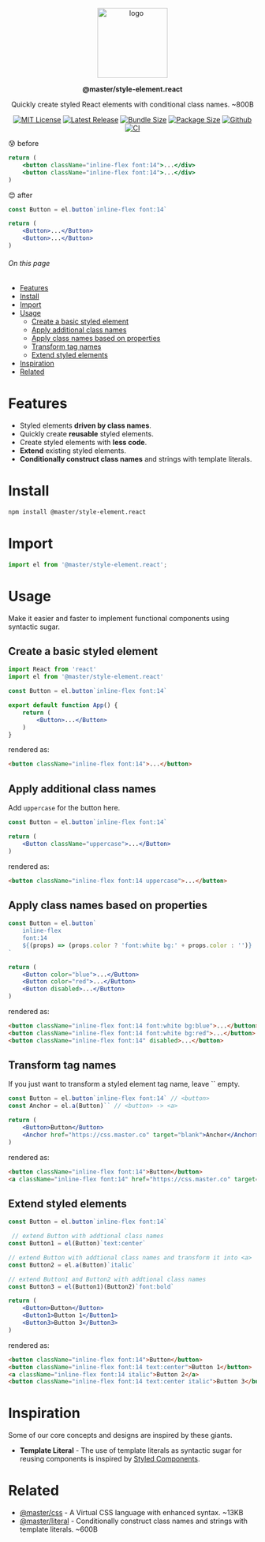 <br><br>
<div align="center">

<p align="center">
    <img src="https://raw.githubusercontent.com/master-co/package/document/images/logo-and-text.svg" alt="logo" width="142">
</p>
<p align="center">
    <b><!-- name -->@master/style-element.react<!----></b>
</p>
<p align="center"><!-- package.description -->Quickly create styled React elements with conditional class names. ~800B<!----></p>
<p align="center">
<!-- badges.map((badge) => `\n[![${badge.alt}](${badge.src})](${badge.href})`).join('&nbsp;')-->

[![MIT License](https://flat.badgen.net/github/license/master-co/style-element.react?color=yellow)](https://github.com/master-co/css/blob/main/LICENSE)
[![Latest Release](https://flat.badgen.net/npm/v/@master/style-element.react?icon=npm&label&color=yellow)](https://www.npmjs.com/package/@master/style-element.react)
[![Bundle Size](https://flat.badgen.net/bundlephobia/minzip/@master/style-element.react?icon=packagephobia&label&color=yellow)](https://bundlephobia.com/package/@master/style-element.react 'gzip bundle size (including dependencies)')
[![Package Size](https://flat.badgen.net/badgesize/brotli/https://cdn.jsdelivr.net/npm/@master/style-element.react?icon=jsdelivr&label&color=yellow)](https://unpkg.com/@master/style-element.react 'brotli package size (without dependencies)')
[![Github](https://flat.badgen.net/badge/icon/master-co%2Fstyle-element.react?icon=github&label&color=yellow)](https://github.com/master-co/style-element.react)
[![CI](https://flat.badgen.net/github/status/master-co/style-element.react/main/ci/circleci?icon=circleci)](https://circleci.com/gh/master-co/workflows/style-element.react/tree/main)
<!-- -->
</p>
</div>

😰 before
```jsx
return (
    <button className="inline-flex font:14">...</div>
    <button className="inline-flex font:14">...</div>
)
```
😊 after
```jsx
const Button = el.button`inline-flex font:14`

return (
    <Button>...</Button>
    <Button>...</Button>
)
```

###### On this page

- [Features](#features)
- [Install](#install)
- [Import](#import)
- [Usage](#usage)
  - [Create a basic styled element](#create-a-basic-styled-element)
  - [Apply additional class names](#apply-additional-class-names)
  - [Apply class names based on properties](#apply-class-names-based-on-properties)
  - [Transform tag names](#transform-tag-names)
  - [Extend styled elements](#extend-styled-elements)
- [Inspiration](#inspiration)
- [Related](#related)

# Features
- Styled elements **driven by class names**.
- Quickly create **reusable** styled elements.
- Create styled elements with **less code**.
- **Extend** existing styled elements.
- **Conditionally construct class names** and strings with template literals.

# Install

```sh
npm install @master/style-element.react
```

# Import
```js
import el from '@master/style-element.react';
```

# Usage
Make it easier and faster to implement functional components using syntactic sugar.

## Create a basic styled element
```jsx
import React from 'react'
import el from '@master/style-element.react'

const Button = el.button`inline-flex font:14`

export default function App() {
    return (
        <Button>...</Button>
    )
}
```
rendered as:
```html
<button className="inline-flex font:14">...</button>
```

## Apply additional class names
Add `uppercase` for the button here.
```jsx
const Button = el.button`inline-flex font:14`

return (
    <Button className="uppercase">...</Button>
)
```
rendered as:
```html
<button className="inline-flex font:14 uppercase">...</button>
```

## Apply class names based on properties
```jsx
const Button = el.button`
    inline-flex
    font:14
    ${(props) => (props.color ? 'font:white bg:' + props.color : '')}
`

return (
    <Button color="blue">...</Button>
    <Button color="red">...</Button>
    <Button disabled>...</Button>
)
```
rendered as:
```html
<button className="inline-flex font:14 font:white bg:blue">...</button>
<button className="inline-flex font:14 font:white bg:red">...</button>
<button className="inline-flex font:14" disabled>...</button>
```

## Transform tag names
If you just want to transform a styled element tag name, leave `` empty.
```jsx
const Button = el.button`inline-flex font:14` // <button>
const Anchor = el.a(Button)`` // <button> -> <a>

return (
    <Button>Button</Button>
    <Anchor href="https://css.master.co" target="blank">Anchor</Anchor>
)
```
rendered as:
```html
<button className="inline-flex font:14">Button</button>
<a className="inline-flex font:14" href="https://css.master.co" target="blank">Anchor</a>
```

## Extend styled elements
```jsx
const Button = el.button`inline-flex font:14`

 // extend Button with addtional class names
const Button1 = el(Button)`text:center`

// extend Button with addtional class names and transform it into <a>
const Button2 = el.a(Button)`italic`

// extend Button1 and Button2 with addtional class names
const Button3 = el(Button1)(Button2)`font:bold`

return (
    <Button>Button</Button>
    <Button1>Button 1</Button1>
    <Button3>Button 3</Button3>
)
```
rendered as:
```html
<button className="inline-flex font:14">Button</button>
<button className="inline-flex font:14 text:center">Button 1</button>
<a className="inline-flex font:14 italic">Button 2</a>
<button className="inline-flex font:14 text:center italic">Button 3</button>
```

# Inspiration
Some of our core concepts and designs are inspired by these giants.
- **Template Literal** - The use of template literals as syntactic sugar for reusing components is inspired by [Styled Components](https://styled-components.com/).

# Related
- [@master/css](https://github.com/master-co/css) - A Virtual CSS language with enhanced syntax. ~13KB
- [@master/literal](https://github.com/master-co/literal) - Conditionally construct class names and strings with template literals. ~600B